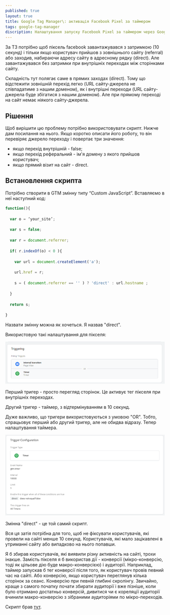 ```yaml
---
published: true
layout: true
title: Google Tag Manager\: активація Facebook Pixel за таймером
tags: google-tag-manager 
discription: Налаштування запуску Facebook Pixel за таймером через Google Tag Manager для користувачів з зовнішнього сайту або за прямими заходами.
---
```


За ТЗ потрібно щоб піксель facebook завантажувався з затримкою (10 секунд) і тільки якщо користувач прийшов з зовнішнього сайту (referral) або заходив, набираючи адресу сайту в адресному рядку (direct). Але завантажувався без затримки при внутрішніх переходах між сторінками сайту.

Складність тут полягає саме в прямих заходах (direct). Тому що відстежити зовнішній перехід легко (URL сайту-джерела не співпадатиме з нашим доменом), як і внутрішні переходи (URL сайту-джерела буде збігатися з нашим доменом). Але при прямому переході на сайт немає ніякого сайту-джерела.

## Рішення

Щоб вирішити цю проблему потрібно використовувати скрипт. Нижче дам посилання на нього. Якщо коротко описати його роботу, то він перевіряє джерело переходу і повертає три значення:
- якщо перехід внутрішній - false;
- якщо перехід реферальний - ім'я домену з якого прийшов користувач;
- якщо прямий візит на сайт - direct.

## Встановлення скрипта

Потрібно створити в GTM змінну типу “Custom JavaScript”. Вставляємо в неї наступний код:

```js
function(){

  var o = ‘your_site’;

  var s = false;

  var r = document.referrer;

  if( r.indexOf(o) < 0 ){

    var url = document.createElement('a');

    url.href = r;

    s = ( document.referrer == '' ) ? 'direct' : url.hostname ;

  }

  return s;

}
```
Назвати змінну можна як хочеться. Я назвав "direct".

Використовую такі налаштування для пікселя:

![Налаштування Facebook Pixel](/images/Google-Tag-Manager-vykorystannya-taymera-dlya-pikselya-facebook-1.png)

Перший тригер - просто перегляд сторінок. Це активує тег пікселя при внутрішніх переходах.

Другий тригер - таймер, з відтермінуванням в 10 секунд.

Дуже важливо, що тригери використовуються з умовою "OR". Тобто, спрацьовує перший або другий тригер, але не обидва відразу. Тепер налаштування таймера.

![Налаштування таймера в Google Tag Manager](/images/Google-Tag-Manager-vykorystannya-taymera-dlya-pikselya-facebook-2.png)

Змінна "direct" - це той самий скрипт.

Вся ця затія потрібна для того, щоб не фіксувати користувачів, які провели на сайті менше 10 секунд. Користувачів, які мало зацікавлені в утриманні сайту або випадково на нього попавши.

Я б збирав користувачів, які виявили різну активність на сайті, трохи інакше. Замість пікселя я б використав дії - конверсії (мікро-конверсію, тоді як цільове дію буде макро-конверсією) і аудиторії. Наприклад, таймер запускав б тег конверсії після того, як користувач провів певний час на сайті. Або конверсію, якщо користувач переглянув кілька сторінок за сеанс. Конверсію при певній глибині скролінгу. Звичайно, краще з самого початку почати збирати аудиторії і вже пізніше, коли було отримано достатньо конверсій, дивитися чи є кореляції аудиторії вчинили макро-конверсію з зібраними аудиторіями по мікро-переходів.

Скрипт брав [тут](https://prometriki.ru/fiksaciy-istochnika-perehoda-v-google-tag-manager/).
